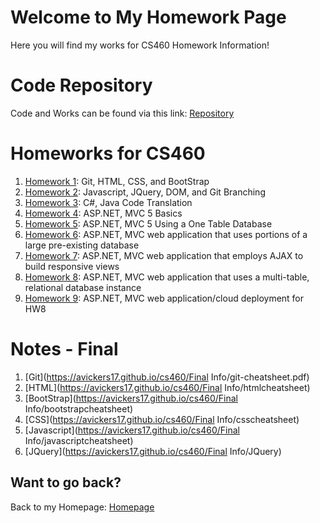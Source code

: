 # Welcome to My Homework Page

Here you will find my works for CS460 Homework Information!

# Code Repository
Code and Works can be found via this link: [Repository](https://github.com/avickers17/avickers17.github.io)

# Homeworks for CS460
1. [Homework 1](https://avickers17.github.io/cs460/HW1/): Git, HTML, CSS, and BootStrap
2. [Homework 2](https://avickers17.github.io/cs460/HW2/): Javascript, JQuery, DOM, and Git Branching
3. [Homework 3](https://avickers17.github.io/cs460/HW3/): C#, Java Code Translation
4. [Homework 4](https://avickers17.github.io/cs460/HW4/): ASP.NET, MVC 5 Basics
5. [Homework 5](https://avickers17.github.io/cs460/HW5/): ASP.NET, MVC 5 Using a One Table Database
6. [Homework 6](https://avickers17.github.io/cs460/HW6/): ASP.NET, MVC web application that uses portions of a large pre-existing database
7. [Homework 7](https://avickers17.github.io/cs460/HW7/): ASP.NET, MVC web application that employs AJAX to build responsive views
8. [Homework 8](https://avickers17.github.io/cs460/HW8/): ASP.NET, MVC web application that uses a multi-table, relational database instance
9. [Homework 9](https://avickers17.github.io/cs460/HW9/): ASP.NET, MVC web application/cloud deployment for HW8

# Notes - Final
1. [Git](https://avickers17.github.io/cs460/Final Info/git-cheatsheet.pdf)
2. [HTML](https://avickers17.github.io/cs460/Final Info/htmlcheatsheet)
3. [BootStrap](https://avickers17.github.io/cs460/Final Info/bootstrapcheatsheet)
4. [CSS](https://avickers17.github.io/cs460/Final Info/csscheatsheet)
5. [Javascript](https://avickers17.github.io/cs460/Final Info/javascriptcheatsheet)
5. [JQuery](https://avickers17.github.io/cs460/Final Info/JQuery)

## Want to go back?
Back to my Homepage: [Homepage](https://avickers17.github.io)

